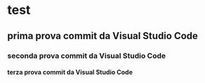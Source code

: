 # test 

## prima prova commit da Visual Studio Code

### seconda prova commit da Visual Studio Code

#### terza prova commit da Visual Studio Code